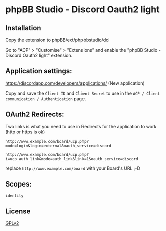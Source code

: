 # phpBB Studio - Discord Oauth2 light

## Installation

Copy the extension to phpBB/ext/phpbbstudio/dol

Go to "ACP" > "Customise" > "Extensions" and enable the "phpBB Studio - Discord Oauth2 light" extension.

## Application settings:

https://discordapp.com/developers/applications/ (New application)

Copy and save the `Client ID` and `Client Secret` to use in the `ACP / Client communication / Authentication` page.

## OAuth2 Redirects:

Two links is what you need to use in Redirects for the application to work (http or https is ok)

`http://www.example.com/board/ucp.php?mode=login&login=external&oauth_service=discord`

`http://www.example.com/board/ucp.php?i=ucp_auth_link&mode=auth_link&link=1&oauth_service=discord`

replace `http://www.example.com/board` with your Board's URL ;-D

## Scopes:

`identity`

## License

[GPLv2](license.txt)
